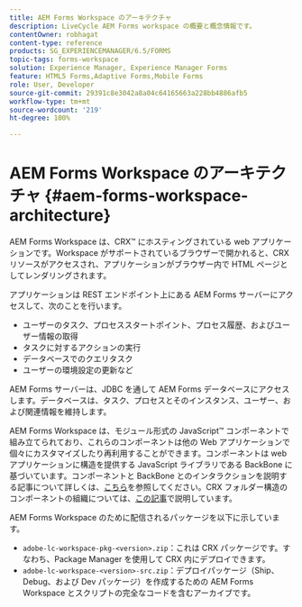 ```yaml
---
title: AEM Forms Workspace のアーキテクチャ
description: LiveCycle AEM Forms workspace の概要と概念情報です。
contentOwner: robhagat
content-type: reference
products: SG_EXPERIENCEMANAGER/6.5/FORMS
topic-tags: forms-workspace
solution: Experience Manager, Experience Manager Forms
feature: HTML5 Forms,Adaptive Forms,Mobile Forms
role: User, Developer
source-git-commit: 29391c8e3042a8a04c64165663a228bb4886afb5
workflow-type: tm+mt
source-wordcount: '219'
ht-degree: 100%

---
```


# AEM Forms Workspace のアーキテクチャ {#aem-forms-workspace-architecture}

AEM Forms Workspace は、CRX™ にホスティングされている web アプリケーションです。Workspace がサポートされているブラウザーで開かれると、CRX リソースがアクセスされ、アプリケーションがブラウザー内で HTML ページとしてレンダリングされます。

アプリケーションは REST エンドポイント上にある AEM Forms サーバーにアクセスして、次のことを行います。

* ユーザーのタスク、プロセススタートポイント、プロセス履歴、およびユーザー情報の取得
* タスクに対するアクションの実行
* データベースでのクエリタスク
* ユーザーの環境設定の更新など

AEM Forms サーバーは、JDBC を通して AEM Forms データベースにアクセスします。データベースは、タスク、プロセスとそのインスタンス、ユーザー、および関連情報を維持します。

AEM Forms Workspace は、モジュール形式の JavaScript™ コンポーネントで組み立てられており、これらのコンポーネントは他の Web アプリケーションで個々にカスタマイズしたり再利用することができます。コンポーネントは web アプリケーションに構造を提供する JavaScript ライブラリである BackBone に基づいています。コンポーネントと BackBone とのインタラクションを説明する記事について詳しくは、[こちら](/help/forms/using/backbone-interaction.md)を参照してください。CRX フォルダー構造のコンポーネントの組織については、[この記事](/help/forms/using/folder-structure.md)で説明しています。

AEM Forms Workspace のために配信されるパッケージを以下に示しています。

* `adobe-lc-workspace-pkg-<version>.zip`：これは CRX パッケージです。すなわち、Package Manager を使用して CRX 内にデプロイできます。
* `adobe-lc-workspace-<version>-src.zip`：デプロイパッケージ（Ship、Debug、および Dev パッケージ）を作成するための AEM Forms Workspace とスクリプトの完全なコードを含むアーカイブです。
